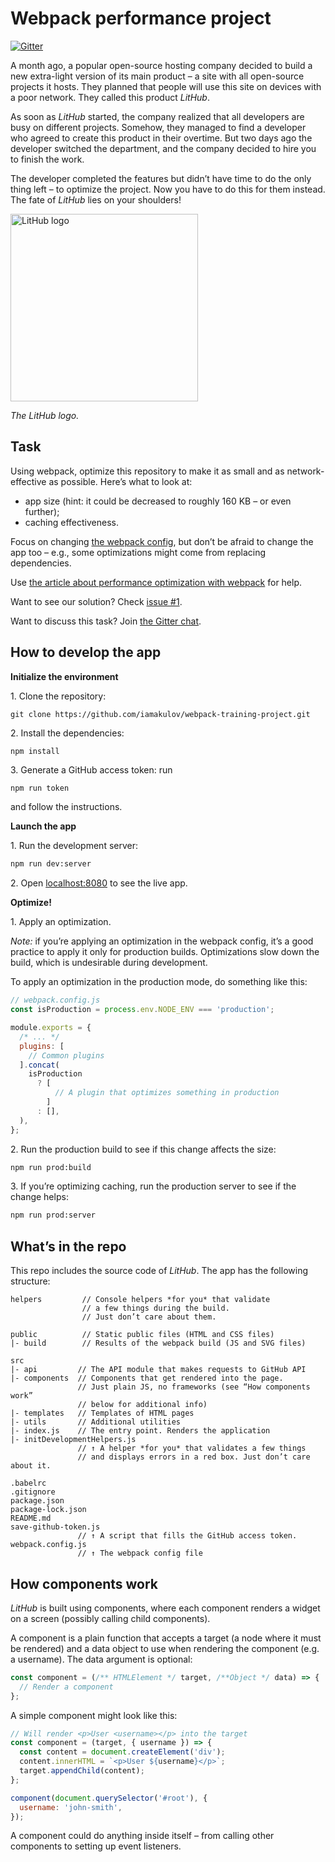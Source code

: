 # Webpack performance project

[![Gitter](https://img.shields.io/gitter/room/Webpack-Training-Project/Lobby.svg)](https://gitter.im/Webpack-Training-Project/Lobby)

A month ago, a popular open-source hosting company decided to build a new extra-light version of its main product – a site with all open-source projects it hosts. They planned that people will use this site on devices with a poor network. They called this product _LitHub_.

As soon as _LitHub_ started, the company realized that all developers are busy on different projects. Somehow, they managed to find a developer who agreed to create this product in their overtime. But two days ago the developer switched the department, and the company decided to hire you to finish the work.

The developer completed the features but didn’t have time to do the only thing left – to optimize the project. Now you have to do this for them instead. The fate of _LitHub_ lies on your shoulders!

<img src="https://i.imgur.com/oRM0kqB.png" alt="LitHub logo" width="300">

_The LitHub logo._

## Task

Using webpack, optimize this repository to make it as small and as network-effective as possible. Here’s what to look at:

* app size (hint: it could be decreased to roughly 160 KB – or even further);
* caching effectiveness.

Focus on changing [the webpack config](./webpack.config.js), but don’t be afraid to change the app too – e.g., some optimizations might come from replacing dependencies.

Use [the article about performance optimization with webpack](https://developers.google.com/web/fundamentals/performance/webpack/) for help.

Want to see our solution? Check [issue #1](https://github.com/iamakulov/webpack-training-project/issue/1).

Want to discuss this task? Join [the Gitter chat](https://gitter.im/Webpack-Training-Project/Lobby).

## How to develop the app

**Initialize the environment**

1\. Clone the repository:

```
git clone https://github.com/iamakulov/webpack-training-project.git
```

2\. Install the dependencies:

```bash
npm install
```

3\. Generate a GitHub access token: run

```
npm run token
```

and follow the instructions.

**Launch the app**

1\. Run the development server:

```bash
npm run dev:server
```

2\. Open [localhost:8080](http://localhost:8080) to see the live app.

**Optimize!**

1\. Apply an optimization.

_Note:_ if you’re applying an optimization in the webpack config, it’s a good practice to apply it only for production builds. Optimizations slow down the build, which is undesirable during development.

To apply an optimization in the production mode, do something like this:

```js
// webpack.config.js
const isProduction = process.env.NODE_ENV === 'production';

module.exports = {
  /* ... */
  plugins: [
    // Common plugins
  ].concat(
    isProduction
      ? [
          // A plugin that optimizes something in production
        ]
      : [],
  ),
};
```

2\. Run the production build to see if this change affects the size:

```bash
npm run prod:build
```

3\. If you’re optimizing caching, run the production server to see if the change helps:

```bash
npm run prod:server
```

## What’s in the repo

This repo includes the source code of _LitHub_. The app has the following structure:

```
helpers         // Console helpers *for you* that validate
                // a few things during the build.
                // Just don’t care about them.

public          // Static public files (HTML and CSS files)
|- build        // Results of the webpack build (JS and SVG files)

src
|- api         // The API module that makes requests to GitHub API
|- components  // Components that get rendered into the page.
               // Just plain JS, no frameworks (see “How components work”
               // below for additional info)
|- templates   // Templates of HTML pages
|- utils       // Additional utilities
|- index.js    // The entry point. Renders the application
|- initDevelopmentHelpers.js
               // ↑ A helper *for you* that validates a few things
               // and displays errors in a red box. Just don’t care about it.

.babelrc
.gitignore
package.json
package-lock.json
README.md
save-github-token.js
               // ↑ A script that fills the GitHub access token.
webpack.config.js
               // ↑ The webpack config file
```

## How components work

_LitHub_ is built using components, where each component renders a widget on a screen (possibly calling child components).

A component is a plain function that accepts a target (a node where it must be rendered) and a data object to use when rendering the component (e.g. a username). The data argument is optional:

```js
const component = (/** HTMLElement */ target, /**Object */ data) => {
  // Render a component
};
```

A simple component might look like this:

```js
// Will render <p>User <username></p> into the target
const component = (target, { username }) => {
  const content = document.createElement('div');
  content.innerHTML = `<p>User ${username}</p>`;
  target.appendChild(content);
};

component(document.querySelector('#root'), {
  username: 'john-smith',
});
```

A component could do anything inside itself – from calling other components to setting up event listeners.
